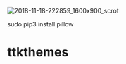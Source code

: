 ![2018-11-18-222859_1600x900_scrot](https://user-images.githubusercontent.com/2269864/48684793-643fa000-eb81-11e8-887e-fb7df533ff8d.png)

sudo pip3 install pillow
# ttkthemes